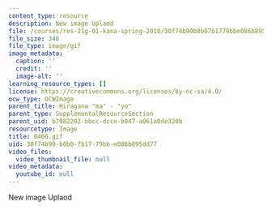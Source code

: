 ```yaml
---
content_type: resource
description: New image Uplaod
file: /courses/res-21g-01-kana-spring-2010/30f74b90b0b07b1779bbe086b895dd77_0466.gif
file_size: 348
file_type: image/gif
image_metadata:
  caption: ''
  credit: ''
  image-alt: ''
learning_resource_types: []
license: https://creativecommons.org/licenses/by-nc-sa/4.0/
ocw_type: OCWImage
parent_title: Hiragana "ma" - "yo"
parent_type: SupplementalResourceSection
parent_uid: b7982202-bbcc-dcce-b047-a061a0de320b
resourcetype: Image
title: 0466.gif
uid: 30f74b90-b0b0-7b17-79bb-e086b895dd77
video_files:
  video_thumbnail_file: null
video_metadata:
  youtube_id: null
---
```

New image Uplaod